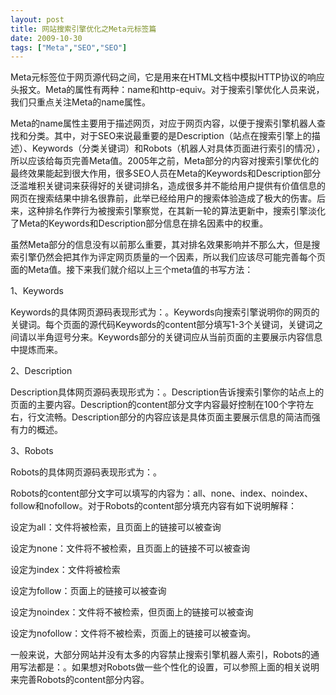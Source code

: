 ```yaml
---
layout: post
title: 网站搜索引擎优化之Meta元标签篇		
date: 2009-10-30
tags: ["Meta","SEO","SEO"]
---
```


Meta元标签位于网页源代码之间，它是用来在HTML文档中模拟HTTP协议的响应头报文。Meta的属性有两种：name和http-equiv。对于搜索引擎优化人员来说，我们只重点关注Meta的name属性。

Meta的name属性主要用于描述网页，对应于网页内容，以便于搜索引擎机器人查找和分类。其中，对于SEO来说最重要的是Description（站点在搜索引擎上的描述）、Keywords（分类关键词）和Robots（机器人对具体页面进行索引的情况），所以应该给每页完善Meta值。2005年之前，Meta部分的内容对搜索引擎优化的最终效果能起到很大作用，很多SEO人员在Meta的Keywords和Description部分泛滥堆积关键词来获得好的关键词排名，造成很多并不能给用户提供有价值信息的网页在搜索结果中排名很靠前，此举已经给用户的搜索体验造成了极大的伤害。后来，这种排名作弊行为被搜索引擎察觉，在其新一轮的算法更新中，搜索引擎淡化了Meta的Keywords和Description部分信息在排名因素中的权重。

虽然Meta部分的信息没有以前那么重要，其对排名效果影响并不那么大，但是搜索引擎仍然会把其作为评定网页质量的一个因素，所以我们应该尽可能完善每个页面的Meta值。接下来我们就介绍以上三个meta值的书写方法：

1、Keywords

Keywords的具体网页源码表现形式为：。Keywords向搜索引擎说明你的网页的关键词。每个页面的源代码Keywords的content部分填写1-3个关键词，关键词之间请以半角逗号分来。Keywords部分的关键词应从当前页面的主要展示内容信息中提炼而来。

2、Description

Description具体网页源码表现形式为：。Description告诉搜索引擎你的站点上的页面的主要内容。Description的content部分文字内容最好控制在100个字符左右，行文流畅。Description部分的内容应该是具体页面主要展示信息的简洁而强有力的概述。

3、Robots

Robots的具体网页源码表现形式为：。

Robots的content部分文字可以填写的内容为：all、none、index、noindex、follow和nofollow。对于Robots的content部分填充内容有如下说明解释：

设定为all：文件将被检索，且页面上的链接可以被查询

设定为none：文件将不被检索，且页面上的链接不可以被查询

设定为index：文件将被检索

设定为follow：页面上的链接可以被查询

设定为noindex：文件将不被检索，但页面上的链接可以被查询

设定为nofollow：文件将不被检索，页面上的链接可以被查询。

一般来说，大部分网站并没有太多的内容禁止搜索引擎机器人索引，Robots的通用写法都是：。如果想对Robots做一些个性化的设置，可以参照上面的相关说明来完善Robots的content部分内容。		